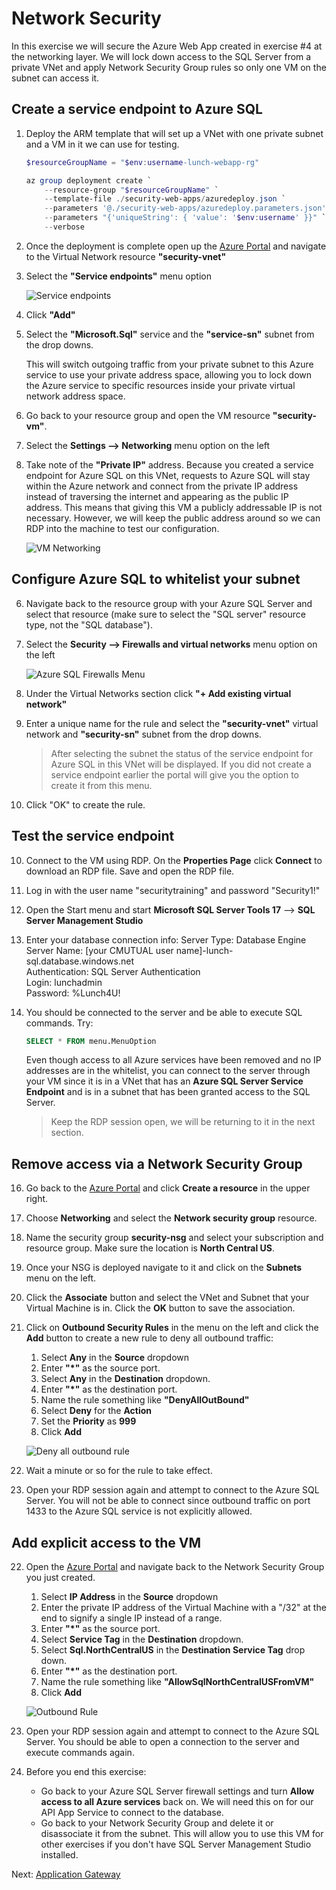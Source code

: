 # Network Security

In this exercise we will secure the Azure Web App created in exercise #4 at the networking layer.  We will lock down access to the SQL Server from a private VNet and apply Network Security Group rules so only one VM on the subnet can access it.

## Create a service endpoint to Azure SQL

1. Deploy the ARM template that will set up a VNet with one private subnet and a VM in it we can use for testing.

    ```powershell
    $resourceGroupName = "$env:username-lunch-webapp-rg"

    az group deployment create `
        --resource-group "$resourceGroupName" `
        --template-file ./security-web-apps/azuredeploy.json `
        --parameters '@./security-web-apps/azuredeploy.parameters.json' `
        --parameters "{'uniqueString': { 'value': '$env:username' }}" `
        --verbose
    ```

2. Once the deployment is complete open up the [Azure Portal](https://portal.azure.com) and navigate to the Virtual Network resource **"security-vnet"**

3. Select the **"Service endpoints"** menu option

    ![Service endpoints](images/vnet-service-endpoint-menu.png)

5. Click **"Add"**

6. Select the **"Microsoft.Sql"** service and the **"service-sn"** subnet from the drop downs.

    This will switch outgoing traffic from your private subnet to this Azure service to use your private address space, allowing you to lock down the Azure service to specific resources inside your private virtual network address space. 

3. Go back to your resource group and open the VM resource **"security-vm"**.

4. Select the **Settings --> Networking** menu option on the left

5. Take note of the **"Private IP"** address.  Because you created a service endpoint for Azure SQL on this VNet, requests to Azure SQL will stay within the Azure network and connect from the private IP address instead of traversing the internet and appearing as the public IP address.  This means that giving this VM a publicly addressable IP is not necessary.  However, we will keep the public address around so we can RDP into the machine to test our configuration.

    ![VM Networking](images/vm-networking.png)

## Configure Azure SQL to whitelist your subnet

6. Navigate back to the resource group with your Azure SQL Server and select that resource (make sure to select the "SQL server" resource type, not the "SQL database").

7. Select the **Security --> Firewalls and virtual networks** menu option on the left

    ![Azure SQL Firewalls Menu](images/azuresql-firewalls-menu.png)

8. Under the Virtual Networks section click **"+ Add existing virtual network"**

9. Enter a unique name for the rule and select the **"security-vnet"** virtual network and **"security-sn"** subnet from the drop downs.

    > After selecting the subnet the status of the service endpoint for Azure SQL in this VNet will be displayed.  If you did not create a service endpoint earlier the portal will give you the option to create it from this menu.

11. Click "OK" to create the rule.

## Test the service endpoint

10. Connect to the VM using RDP.  On the **Properties Page** click **Connect** to download an RDP file. Save and open the RDP file.

12. Log in with the user name "securitytraining" and password "Security1!"

13. Open the Start menu and start **Microsoft SQL Server Tools 17** --> **SQL Server Management Studio**

14. Enter your database connection info:
    Server Type: Database Engine  
    Server Name: [your CMUTUAL user name]-lunch-sql.database.windows.net  
    Authentication: SQL Server Authentication  
    Login: lunchadmin  
    Password: %Lunch4U!

15. You should be connected to the server and be able to execute SQL commands.  Try:

    ```sql
    SELECT * FROM menu.MenuOption
    ```

    Even though access to all Azure services have been removed and no IP addresses are in the whitelist, you can connect to the server through your VM since it is in a VNet that has an **Azure SQL Server Service Endpoint** and is in a subnet that has been granted access to the SQL Server.

    > Keep the RDP session open, we will be returning to it in the next section.

## Remove access via a Network Security Group

16. Go back to the [Azure Portal](https://portal.azure.com) and click **Create a resource** in the upper right.

17. Choose **Networking** and select the **Network security group** resource.

18. Name the security group **security-nsg** and select your subscription and resource group.  Make sure the location is **North Central US**.

19. Once your NSG is deployed navigate to it and click on the **Subnets** menu on the left.

20. Click the **Associate** button and select the VNet and Subnet that your Virtual Machine is in.  Click the **OK** button to save the association.

23. Click on **Outbound Security Rules** in the menu on the left and click the **Add** button to create a new rule to deny all outbound traffic:

    1. Select **Any** in the **Source** dropdown
    2. Enter **"\*"** as the source port.
    3. Select **Any** in the **Destination** dropdown.
    4. Enter **"\*"** as the destination port.
    5. Name the rule something like **"DenyAllOutBound"**
    6. Select **Deny** for the **Action**
    6. Set the **Priority** as **999**
    8. Click **Add**

    ![Deny all outbound rule](images/nsg-deny-all-outbound.png)

24. Wait a minute or so for the rule to take effect.

21. Open your RDP session again and attempt to connect to the Azure SQL Server.  You will not be able to connect since outbound traffic on port 1433 to the Azure SQL service is not explicitly allowed.

## Add explicit access to the VM

22. Open the [Azure Portal](https://portal.azure.com) and navigate back to the Network Security Group you just created.

    1. Select **IP Address** in the **Source** dropdown
    2. Enter the private IP address of the Virtual Machine with a "/32" at the end to signify a single IP instead of a range.
    3. Enter **"\*"** as the source port.
    4. Select **Service Tag** in the **Destination** dropdown.
    5. Select **Sql.NorthCentralUS** in the **Destination Service Tag** drop down. 
    6. Enter **"\*"** as the destination port.
    7. Name the rule something like **"AllowSqlNorthCentralUSFromVM"**
    8. Click **Add**

    ![Outbound Rule](images/nsg-outbound-sql-rule.png)

24. Open your RDP session again and attempt to connect to the Azure SQL Server. You should be able to open a connection to the server and execute commands again.

25. Before you end this exercise:
    - Go back to your Azure SQL Server firewall settings and turn **Allow access to all Azure services** back on.  We will need this on for our API App Service to connect to the database.
    - Go back to your Network Security Group and delete it or disassociate it from the subnet. This will allow you to use this VM for other exercises if you don't have SQL Server Management Studio installed.

Next: [Application Gateway](09-app-gateway.md)
